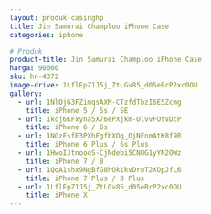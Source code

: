 ```yaml
---
layout: produk-casinghp
title: Jin Samurai Champloo iPhone Case
categories: iphone

# Produk
product-title: Jin Samurai Champloo iPhone Case
harga: 90000
sku: hn-4372
image-drive: 1LflEpZ1J5j_ZtLGv85_d05eBrP2xc0OU
gallery:
  - url: 1NlOjG3FZimqsAXM-CTzfdTbzI6E5Zcmg
    title: iPhone 5 / 5s / SE
  - url: 1kcj6KFxyna5X76ePXjkm-OlvvFOtVDcP
    title: iPhone 6 / 6s
  - url: 1NGzFsfE3PXhFgfbXOg_OjNEnmAtK8f9R
    title: iPhone 6 Plus / 6s Plus
  - url: 1HwoIJtnoooS-CjNdebi5CNOG1yYN2OWz
    title: iPhone 7 / 8
  - url: 1QqA1shx9NgBfG8hOkikvDroT2XOpJfL6
    title: iPhone 7 Plus / 8 Plus
  - url: 1LflEpZ1J5j_ZtLGv85_d05eBrP2xc0OU
    title: iPhone X
---
```

